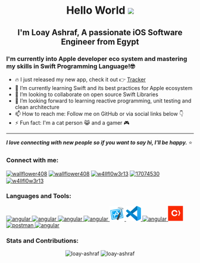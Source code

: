 <h1 align="center">Hello World <img src = "https://raw.githubusercontent.com/MartinHeinz/MartinHeinz/master/wave.gif" width=40px></h1>
<h2 align="center"> I'm Loay Ashraf, A passionate iOS Software Engineer from Egypt</h2>

### I'm currently into Apple developer eco system and mastering my skills in Swift Programming Language!🤓

- 🔥 I just released my new app, check it out 👉 [Tracker]
- 🌱 I’m currently learning Swift and its best practices for Apple ecosystem
- 👯 I’m looking to collaborate on open source Swift Libraries
- 🤔 I’m looking forward to learning reactive programming, unit testing and clean architecture
- 📫 How to reach me: Follow me on GitHub or via social links below 👇
- ⚡ Fun fact: I'm a cat person 😹 and a gamer 🎮

---
***I love connecting with new people so if you want to say hi, I'll be happy.*** ⭐️

<h3 align="left">Connect with me:</h3>
<p align="left">
<a href="https://www.facebook.com/loay.ashraf.selim/" target="blank"><img align="center" src="https://raw.githubusercontent.com/rahuldkjain/github-profile-readme-generator/master/src/images/icons/Social/facebook.svg" alt="wallflower408" height="30" width="40" /></a>
<a href="https://twitter.com/lashraf96" target="blank"><img align="center" src="https://raw.githubusercontent.com/rahuldkjain/github-profile-readme-generator/master/src/images/icons/Social/twitter.svg" alt="wallflower408" height="30" width="40" /></a>
<a href="https://www.linkedin.com/in/loay-ashraf/" target="blank"><img align="center" src="https://raw.githubusercontent.com/rahuldkjain/github-profile-readme-generator/master/src/images/icons/Social/linked-in-alt.svg" alt="w4llfl0w3r13" height="30" width="40" /></a>
<a href="https://stackoverflow.com/users/10701702/l-ashraf" target="blank"><img align="center" src="https://raw.githubusercontent.com/rahuldkjain/github-profile-readme-generator/master/src/images/icons/Social/stack-overflow.svg" alt="17074530" height="30" width="40" /></a>
<a href="https://www.hackerrank.com/loay_ashraf_96" target="blank"><img align="center" src="https://raw.githubusercontent.com/rahuldkjain/github-profile-readme-generator/master/src/images/icons/Social/hackerrank.svg" alt="w4llfl0w3r13" height="30" width="40" /></a>

<h3 align="left">Languages and Tools:</h3>
<p align="left">
<a href="https://www.swift.org" target="_blank"> <img src="https://raw.githubusercontent.com/rahuldkjain/github-profile-readme-generator/master/src/images/icons/ProgrammingLanguages/swift.svg" alt="angular" width="40" height="40"/> </a>
<a href="https://www.cprogramming.com" target="_blank"> <img src="https://raw.githubusercontent.com/rahuldkjain/github-profile-readme-generator/master/src/images/icons/ProgrammingLanguages/c.svg" alt="angular" width="40" height="40"/> </a>
<a href="https://www.cprogramming.com" target="_blank"> <img src="https://raw.githubusercontent.com/rahuldkjain/github-profile-readme-generator/master/src/images/icons/ProgrammingLanguages/cpp.svg" alt="angular" width="40" height="40"/> </a>
<a href="https://www.javascript.com" target="_blank"> <img src="https://raw.githubusercontent.com/rahuldkjain/github-profile-readme-generator/master/src/images/icons/ProgrammingLanguages/javascript.svg" alt="angular" width="40" height="40"/> </a>
<a href="https://developer.apple.com/xcode/" target="_blank"> <img src="https://raw.githubusercontent.com/loay-ashraf/loay-ashraf/main/xcode.svg" alt="angular" width="40" height="40"/> </a>
<a href="https://code.visualstudio.com" target="_blank"> <img src="https://raw.githubusercontent.com/loay-ashraf/loay-ashraf/main/vscode.svg" alt="angular" width="40" height="40"/> </a>
<a href="https://git-scm.com" target="_blank"> <img src="https://raw.githubusercontent.com/rahuldkjain/github-profile-readme-generator/master/src/images/icons/Other/git.svg" alt="angular" width="40" height="40"/> </a>
<a href="https://cocoapods.org" target="_blank"> <img src="https://raw.githubusercontent.com/loay-ashraf/loay-ashraf/main/cocoapods.svg" alt="angular" width="40" height="40"/> </a>
<a href="https://postman.com" target="_blank"> <img src="https://www.vectorlogo.zone/logos/getpostman/getpostman-icon.svg" alt="postman" width="40" height="40"/> </a>
<a href="https://www.linux.org" target="_blank"> <img src="https://github.com/rahuldkjain/github-profile-readme-generator/blob/master/src/images/icons/Other/linux.svg" alt="angular" width="40" height="40"/> </a> 

<h3 align="left">Stats and Contributions:</h3>
<p align="center">
  <img width="400em" src="https://github-readme-stats.vercel.app/api?username=loay-ashraf&show_icons=true&locale=en&theme=prussian" alt="loay-ashraf"/>
  <img width="400em" src="https://github-readme-streak-stats.herokuapp.com/?user=loay-ashraf&theme=prussian" alt="loay-ashraf" />
</p>
  
[Tracker]: https://github.com/loay-ashraf/Tracker
